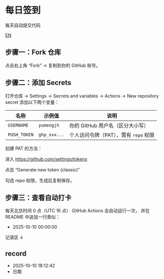 # 每日签到

每天自动提交代码

[EN](https://github.com/yumengjh/daily-sign/blob/main/README-en.md)

## 步骤一：Fork 仓库

点击右上角 “Fork” → 复制到你的 GitHub 账号。

## 步骤二：添加 Secrets

打开仓库 → Settings → Secrets and variables → Actions → New repository secret
添加以下两个变量：

| 名称         | 示例值       | 说明                                  |
| ------------ | ------------ | ------------------------------------- |
| `USERNAME`   | `yumengjh`   | 你的 GitHub 用户名（区分大小写）      |
| `PUSH_TOKEN` | `ghp_xxx...` | 个人访问令牌（PAT），需有 `repo` 权限 |

创建 PAT 的方法：

进入 https://github.com/settings/tokens

点击 “Generate new token (classic)”

勾选 repo 权限，生成后复制保存。

## 步骤三：查看自动打卡

每天北京时间 0 点（UTC 16 点）
GitHub Actions 会自动运行一次，
并在 README 中追加一行类似：

- 2025-10-10 00:00:00

记录区 ↓

## record
- 2025-10-10 18:12:42
- 日期

